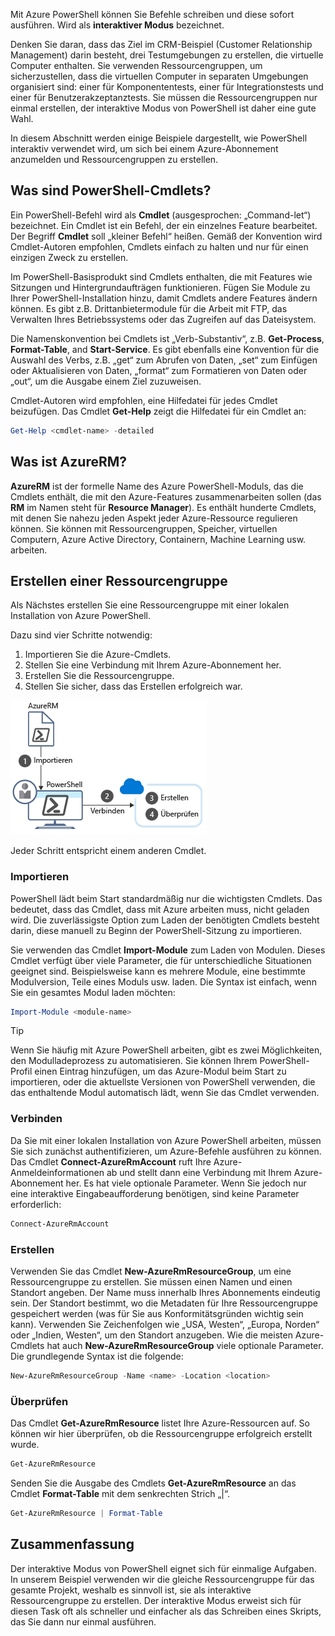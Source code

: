 Mit Azure PowerShell können Sie Befehle schreiben und diese sofort ausführen. Wird als **interaktiver Modus** bezeichnet.

Denken Sie daran, dass das Ziel im CRM-Beispiel (Customer Relationship Management) darin besteht, drei Testumgebungen zu erstellen, die virtuelle Computer enthalten. Sie verwenden Ressourcengruppen, um sicherzustellen, dass die virtuellen Computer in separaten Umgebungen organisiert sind: einer für Komponententests, einer für Integrationstests und einer für Benutzerakzeptanztests. Sie müssen die Ressourcengruppen nur einmal erstellen, der interaktive Modus von PowerShell ist daher eine gute Wahl.

In diesem Abschnitt werden einige Beispiele dargestellt, wie PowerShell interaktiv verwendet wird, um sich bei einem Azure-Abonnement anzumelden und Ressourcengruppen zu erstellen.

## <a name="what-are-powershell-cmdlets"></a>Was sind PowerShell-Cmdlets?
Ein PowerShell-Befehl wird als **Cmdlet** (ausgesprochen: „Command-let“) bezeichnet. Ein Cmdlet ist ein Befehl, der ein einzelnes Feature bearbeitet. Der Begriff **Cmdlet** soll „kleiner Befehl“ heißen. Gemäß der Konvention wird Cmdlet-Autoren empfohlen, Cmdlets einfach zu halten und nur für einen einzigen Zweck zu erstellen.

Im PowerShell-Basisprodukt sind Cmdlets enthalten, die mit Features wie Sitzungen und Hintergrundaufträgen funktionieren. Fügen Sie Module zu Ihrer PowerShell-Installation hinzu, damit Cmdlets andere Features ändern können. Es gibt z.B. Drittanbietermodule für die Arbeit mit FTP, das Verwalten Ihres Betriebssystems oder das Zugreifen auf das Dateisystem.

Die Namenskonvention bei Cmdlets ist „Verb-Substantiv“, z.B. **Get-Process**, **Format-Table**, and **Start-Service**. Es gibt ebenfalls eine Konvention für die Auswahl des Verbs, z.B. „get“ zum Abrufen von Daten, „set“ zum Einfügen oder Aktualisieren von Daten, „format“ zum Formatieren von Daten oder „out“, um die Ausgabe einem Ziel zuzuweisen.

Cmdlet-Autoren wird empfohlen, eine Hilfedatei für jedes Cmdlet beizufügen. Das Cmdlet **Get-Help** zeigt die Hilfedatei für ein Cmdlet an:

```powershell
Get-Help <cmdlet-name> -detailed
```

## <a name="what-is-azurerm"></a>Was ist AzureRM?
**AzureRM** ist der formelle Name des Azure PowerShell-Moduls, das die Cmdlets enthält, die mit den Azure-Features zusammenarbeiten sollen (das **RM** im Namen steht für **Resource Manager**). Es enthält hunderte Cmdlets, mit denen Sie nahezu jeden Aspekt jeder Azure-Ressource regulieren können. Sie können mit Ressourcengruppen, Speicher, virtuellen Computern, Azure Active Directory, Containern, Machine Learning usw. arbeiten.

## <a name="how-to-create-a-resource-group"></a>Erstellen einer Ressourcengruppe
Als Nächstes erstellen Sie eine Ressourcengruppe mit einer lokalen Installation von Azure PowerShell. 

Dazu sind vier Schritte notwendig: 
1. Importieren Sie die Azure-Cmdlets.
1. Stellen Sie eine Verbindung mit Ihrem Azure-Abonnement her.
1. Erstellen Sie die Ressourcengruppe.
1. Stellen Sie sicher, dass das Erstellen erfolgreich war.

![Schritte zum Erstellen einer Ressource in Azure mit Azure PowerShell](../media/5-create-resource-overview.png)

Jeder Schritt entspricht einem anderen Cmdlet.

### <a name="import"></a>Importieren
PowerShell lädt beim Start standardmäßig nur die wichtigsten Cmdlets. Das bedeutet, dass das Cmdlet, dass mit Azure arbeiten muss, nicht geladen wird. Die zuverlässigste Option zum Laden der benötigten Cmdlets besteht darin, diese manuell zu Beginn der PowerShell-Sitzung zu importieren.

Sie verwenden das Cmdlet **Import-Module** zum Laden von Modulen. Dieses Cmdlet verfügt über viele Parameter, die für unterschiedliche Situationen geeignet sind. Beispielsweise kann es mehrere Module, eine bestimmte Modulversion, Teile eines Moduls usw. laden. Die Syntax ist einfach, wenn Sie ein gesamtes Modul laden möchten:

```powershell
Import-Module <module-name>
```

> [!TIP]
> Wenn Sie häufig mit Azure PowerShell arbeiten, gibt es zwei Möglichkeiten, den Modulladeprozess zu automatisieren. Sie können Ihrem PowerShell-Profil einen Eintrag hinzufügen, um das Azure-Modul beim Start zu importieren, oder die aktuellste Versionen von PowerShell verwenden, die das enthaltende Modul automatisch lädt, wenn Sie das Cmdlet verwenden.

### <a name="connect"></a>Verbinden
Da Sie mit einer lokalen Installation von Azure PowerShell arbeiten, müssen Sie sich zunächst authentifizieren, um Azure-Befehle ausführen zu können. Das Cmdlet **Connect-AzureRmAccount** ruft Ihre Azure-Anmeldeinformationen ab und stellt dann eine Verbindung mit Ihrem Azure-Abonnement her. Es hat viele optionale Parameter. Wenn Sie jedoch nur eine interaktive Eingabeaufforderung benötigen, sind keine Parameter erforderlich:

```powershell
Connect-AzureRmAccount
```

### <a name="create"></a>Erstellen
Verwenden Sie das Cmdlet **New-AzureRmResourceGroup**, um eine Ressourcengruppe zu erstellen. Sie müssen einen Namen und einen Standort angeben. Der Name muss innerhalb Ihres Abonnements eindeutig sein. Der Standort bestimmt, wo die Metadaten für Ihre Ressourcengruppe gespeichert werden (was für Sie aus Konformitätsgründen wichtig sein kann). Verwenden Sie Zeichenfolgen wie „USA, Westen“, „Europa, Norden“ oder „Indien, Westen“, um den Standort anzugeben. Wie die meisten Azure-Cmdlets hat auch **New-AzureRmResourceGroup** viele optionale Parameter. Die grundlegende Syntax ist die folgende:

```powershell
New-AzureRmResourceGroup -Name <name> -Location <location>
```

### <a name="verify"></a>Überprüfen
Das Cmdlet **Get-AzureRmResource** listet Ihre Azure-Ressourcen auf. So können wir hier überprüfen, ob die Ressourcengruppe erfolgreich erstellt wurde.

```powershell
Get-AzureRmResource
```

Senden Sie die Ausgabe des Cmdlets **Get-AzureRmResource** an das Cmdlet **Format-Table** mit dem senkrechten Strich „|“.

```powershell
Get-AzureRmResource | Format-Table
```

## <a name="summary"></a>Zusammenfassung
Der interaktive Modus von PowerShell eignet sich für einmalige Aufgaben. In unserem Beispiel verwenden wir die gleiche Ressourcengruppe für das gesamte Projekt, weshalb es sinnvoll ist, sie als interaktive Ressourcengruppe zu erstellen. Der interaktive Modus erweist sich für diesen Task oft als schneller und einfacher als das Schreiben eines Skripts, das Sie dann nur einmal ausführen.
